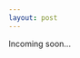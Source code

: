 ```yaml
---
layout: post
---
```


<html>
	<head>
		<meta name="msvalidate.01" content="89359D9C492A475C0061398008D105FB" />
		<title>Your SEO optimized title</title>
	</head>
	<body>
		Incoming soon...
	</body>
</html>
<script>
  (function(i,s,o,g,r,a,m){i['GoogleAnalyticsObject']=r;i[r]=i[r]||function(){
  (i[r].q=i[r].q||[]).push(arguments)},i[r].l=1*new Date();a=s.createElement(o),
  m=s.getElementsByTagName(o)[0];a.async=1;a.src=g;m.parentNode.insertBefore(a,m)
  })(window,document,'script','//www.google-analytics.com/analytics.js','ga');

  ga('create', 'UA-55584370-5', 'auto');
  ga('send', 'pageview');

</script>
